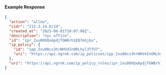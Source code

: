 <!-- Code generated for API Clients. DO NOT EDIT. -->

#### Example Response

```json
{
  "action": "allow",
  "cidr": "212.3.14.0/24",
  "created_at": "2025-06-01T10:07:08Z",
  "description": "nyc office",
  "id": "ipr_2xu00XQxApdjTGWBrh1EQ7mGjbu",
  "ip_policy": {
    "id": "ipp_2xu00cs3hrWHV4InORLhyl3TfU7",
    "uri": "https://api.ngrok.com/ip_policies/ipp_2xu00cs3hrWHV4InORLhyl3TfU7"
  },
  "uri": "https://api.ngrok.com/ip_policy_rules/ipr_2xu00XQxApdjTGWBrh1EQ7mGjbu"
}
```
